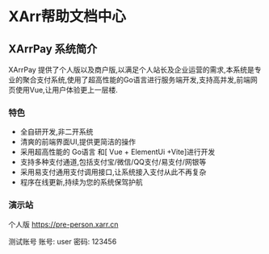 
# XArr帮助文档中心

## XArrPay 系统简介

XArrPay 提供了个人版以及商户版,以满足个人站长及企业运营的需求,本系统是专业的聚合支付系统,使用了超高性能的Go语言进行服务端开发,支持高并发,前端网页使用Vue,让用户体验更上一层楼.

### 特色 

* 全自研开发,非二开系统
* 清爽的前端界面UI,提供更简洁的操作
* 采用超高性能的 Go语言 和[ Vue + ElementUi +Vite]进行开发
* 支持多种支付通道,包括支付宝/微信/QQ支付/易支付/网银等
* 采用易支付通用支付调用接口,让系统接入支付从此不再复杂
* 程序在线更新,持续为您的系统保驾护航


### 演示站
个人版
https://pre-person.xarr.cn

测试账号
账号: user
密码: 123456
